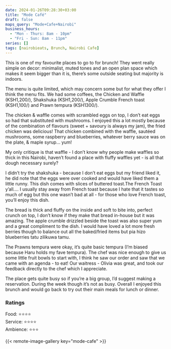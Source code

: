 ```yaml
---
date: 2024-01-26T09:28:30+03:00
title: "Mode Café"
draft: false
maps_query: "Mode+Cafe+Nairobi"
business_hours:
  - "Mon - Thurs: 8am - 10pm"
  - "Fri - Sun: 8am - 11pm"
series: []
tags: [nairobieats, Brunch, Nairobi Cafe]
---
```


This is one of my favourite places to go to for brunch! They went really simple on decor: minimalist, muted tones and an open plan space which makes it seem bigger than it is, there’s some outside seating but majority is indoors.

The menu is quite limited, which may concern some but for what they offer I think the menu fits. We had some coffees, the  Chicken and Waffle (KSH1,200/), Shakshuka (KSH1,200/), Apple Crumble French toast (KSH1,100/)  and Prawn tempura (KSH1300/).

The chicken & waffle comes with scrambled eggs on top, I don’t eat eggs so had that substituted with mushrooms. I enjoyed this a lot mostly because of the combination of flavours (sweet + savoury is always my jam), the fried chicken was delicious! That chicken combined with the waffle, sautéed mushrooms, some raspberry and blueberries, whatever berry sauce was on the plate, & maple syrup… yum!

My only critique is that waffle - I don’t know why people make waffles so thick in this Nairobi, haven’t found a place with fluffy waffles yet - is all that dough necessary surely?

I didn’t try the shakshuka - because I don’t eat eggs but my friend liked it, he did note that the eggs were over cooked and would have liked them a little runny. This dish comes with slices of buttered toast.The French Toast y’all.... I usually stay away from French toast because I hate that it tastes so much of egg but this one wasn’t bad at all - for those who love French toast, you’ll enjoy this dish.

The bread is thick and fluffy on the inside and soft to bite into, perfect crunch on top, I don’t know if they make that bread in-house but it was amazing. The apple crumble drizzled beside the toast was also super yum and a great compliment to the dish. I would have loved a lot more fresh berries though to balance out all the baked/fried items but pia hizo blueberries tatu zilikuwa tamu.

The Prawns tempura were okay, it’s quite basic tempura (I’m biased because Haru holds my fave tempura). The chef was nice enough to give us some little fruit bowls to start with, I think he saw our order and saw that we came with an agenda - to eat! Our waitress - Olivia was great, and took our feedback directly to the chef which I appreciate.

The place gets quite busy so if you’re a big group, I’d suggest making a reservation. During the week though it’s not as busy. Overall I enjoyed this brunch and would go back to try out their main meals for lunch or dinner.

### Ratings

Food: ⭐️⭐️⭐️⭐️<br>
Service: ⭐️⭐️⭐️⭐️<br>
Ambience: ⭐️⭐️⭐️<br>

{{< remote-image-gallery key="mode-cafe" >}}
